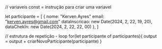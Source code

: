 // variaveis
const = instrução para criar uma variavel

let participante = [
  {
    nome: "Kerven Ayres"
    email: "kerven.ayres@gmail.com"
    dataInscricao: new Date(2024, 2, 22, 19, 20),
    dataChekIn: new Date(2024, 2, 22, 22, 00)
  },
]

// estrutura de repetição - loop
  for(let participante of participantes){
    output = output + criarNovoParticipante(participante)
  }